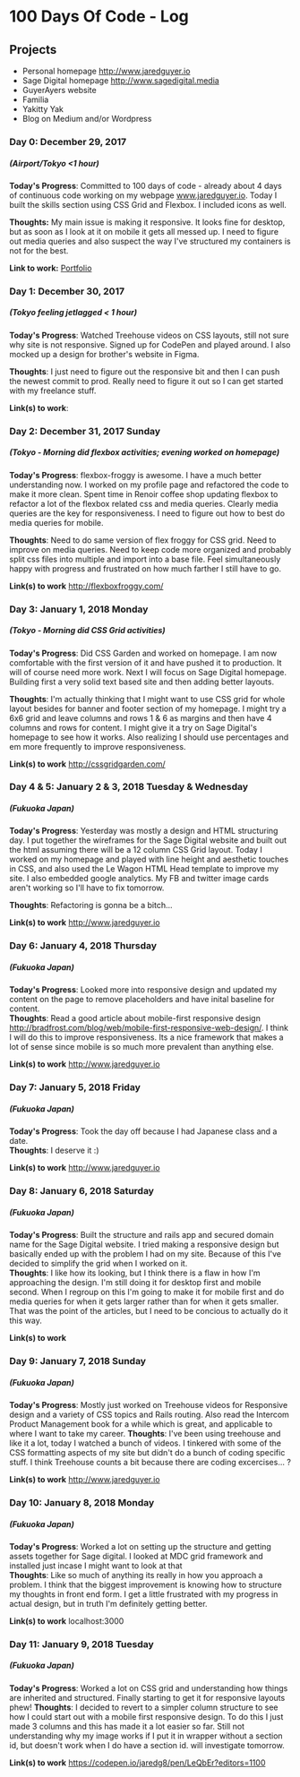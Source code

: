 # 100 Days Of Code - Log

## Projects

* Personal homepage http://www.jaredguyer.io
* Sage Digital homepage http://www.sagedigital.media
* GuyerAyers website
* Familia
* Yakitty Yak
* Blog on Medium and/or Wordpress

### Day 0: December 29, 2017
##### (Airport/Tokyo <1 hour)

**Today's Progress**: Committed to 100 days of code - already about 4 days of continuous code working on my webpage www.jaredguyer.io.  Today I built the skills section using CSS Grid and Flexbox.  I included icons as well.  

**Thoughts:** My main issue is making it responsive.  It looks fine for desktop, but as soon as I look at it on mobile it gets all messed up.  I need to figure out media queries and also suspect the way I've structured my containers is not for the best.

**Link to work:** [Portfolio](http://www.jaredguyer.io)

### Day 1: December 30, 2017 
##### (Tokyo feeling jetlagged < 1 hour)

**Today's Progress**: Watched Treehouse videos on CSS layouts, still not sure why site is not responsive.  Signed up for CodePen and played around.  I also mocked up a design for brother's website in Figma.

**Thoughts**: I just need to figure out the responsive bit and then I can push the newest commit to prod.  Really need to figure it out so I can get started with my freelance stuff.  

**Link(s) to work**: 

### Day 2: December 31, 2017 Sunday
##### (Tokyo - Morning did flexbox activities; evening worked on homepage)

**Today's Progress**: flexbox-froggy is awesome.  I have a much better understanding now. I worked on my profile page and refactored the code to make it more clean.  Spent time in Renoir coffee shop updating flexbox to refactor a lot of the flexbox related css and media queries.  Clearly media queries are the key for responsiveness.  I need to figure out how to best do media queries for mobile.  

**Thoughts**: Need to do same version of flex froggy for CSS grid.  Need to improve on media queries.  Need to keep code more organized and probably split css files into multiple and import into a base file.  Feel simultaneously happy with progress and frustrated on how much farther I still have to go.

**Link(s) to work**
http://flexboxfroggy.com/

### Day 3: January 1, 2018 Monday
##### (Tokyo - Morning did CSS Grid activities)

**Today's Progress**: Did CSS Garden and worked on homepage.  I am now comfortable with the first version of it and have pushed it to production.  It will of course need more work.  Next I will focus on Sage Digital homepage.  Building first a very solid text based site and then adding better layouts.

**Thoughts**: I'm actually thinking that I might want to use CSS grid for whole layout besides for banner and footer section of my homepage.  I might try a 6x6 grid and leave columns and rows 1 & 6 as margins and then have 4 columns and rows for content.  I might give it a try on Sage Digital's homepage to see how it works.  Also realizing I should use percentages and em more frequently to improve responsiveness.

**Link(s) to work**
http://cssgridgarden.com/

### Day 4 & 5: January 2 & 3, 2018 Tuesday & Wednesday
##### (Fukuoka Japan)

**Today's Progress**: Yesterday was mostly a design and HTML structuring day.  I put together the wireframes for the Sage Digital website and built out the html assuming there will be a 12 column CSS Grid layout.  Today I worked on my homepage and played with line height and aesthetic touches in CSS, and also used the Le Wagon HTML Head template to improve my site.  I also embedded google analytics.  My FB and twitter image cards aren't working so I'll have to fix tomorrow.

**Thoughts**: Refactoring is gonna be a bitch...

**Link(s) to work**
http://www.jaredguyer.io

### Day 6: January 4, 2018 Thursday
##### (Fukuoka Japan)

**Today's Progress**: Looked more into responsive design and updated my content on the page to remove placeholders and have inital baseline for content.  
**Thoughts**: Read a good article about mobile-first responsive design http://bradfrost.com/blog/web/mobile-first-responsive-web-design/.  I think I will do this to improve responsiveness.  Its a nice framework that makes a lot of sense since mobile is so much more prevalent than anything else.

**Link(s) to work**
http://www.jaredguyer.io

### Day 7: January 5, 2018 Friday
##### (Fukuoka Japan)

**Today's Progress**: Took the day off because I had Japanese class and a date.  
**Thoughts**: I deserve it :) 

**Link(s) to work**
http://www.jaredguyer.io

### Day 8: January 6, 2018 Saturday
##### (Fukuoka Japan)

**Today's Progress**: Built the structure and rails app and secured domain name for the Sage Digital website.  I tried making a responsive design but basically ended up with the problem I had on my site.  Because of this I've decided to simplify the grid when I worked on it.    
**Thoughts**: I like how its looking, but I think there is a flaw in how I'm approaching the design.  I'm still doing it for desktop first and mobile second.  When I regroup on this I'm going to make it for mobile first and do media queries for when it gets larger rather than for when it gets smaller.  That was the point of the articles, but I need to be concious to actually do it this way.

**Link(s) to work**

### Day 9: January 7, 2018 Sunday
##### (Fukuoka Japan)

**Today's Progress**: Mostly just worked on Treehouse videos for Responsive design and a variety of CSS topics and Rails routing. Also read the Intercom Product Management book for a while which is great, and applicable to where I want to take my career.
**Thoughts**: I've been using treehouse and like it a lot, today I watched a bunch of videos.  I tinkered with some of the CSS formatting aspects of my site but didn't do a bunch of coding specific stuff.  I think Treehouse counts a bit because there are coding excercises... ?

**Link(s) to work**
http://www.jaredguyer.io

### Day 10: January 8, 2018 Monday
##### (Fukuoka Japan)

**Today's Progress**: Worked a lot on setting up the structure and getting assets together for Sage digital.  I looked at MDC grid framework and installed just incase I might want to look at that  
**Thoughts**: Like so much of anything its really in how you approach a problem.  I think that the biggest improvement is knowing how to structure my thoughts in front end form.  I get a little frustrated with my progress in actual design, but in truth I'm definitely getting better. 

**Link(s) to work**
localhost:3000

### Day 11: January 9, 2018 Tuesday
##### (Fukuoka Japan)

**Today's Progress**: Worked a lot on CSS grid and understanding how things are inherited and structured.  Finally starting to get it for responsive layouts phew! 
**Thoughts**: I decided to revert to a simpler column structure to see how I could start out with a mobile first responsive design.  To do this I just made 3 columns and this has made it a lot easier so far.  Still not understanding why my image works if I put it in wrapper without a section id, but doesn't work when I do have a section id.  will investigate tomorrow.

**Link(s) to work**
https://codepen.io/jaredg8/pen/LeQbEr?editors=1100


